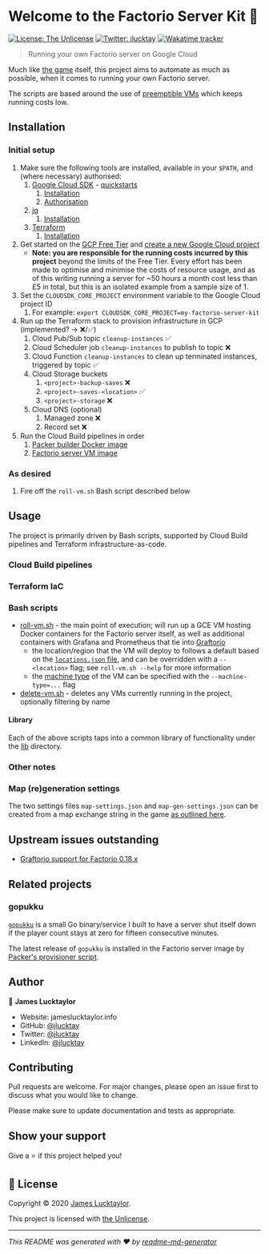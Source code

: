 # Welcome to the Factorio Server Kit 👋

[![License: The Unlicense](https://img.shields.io/badge/License-The%20Unlicense-yellow.svg)][1]
[![Twitter: jlucktay](https://img.shields.io/twitter/follow/jlucktay.svg?style=social)][2]
[![Wakatime tracker](https://wakatime.com/badge/github/jlucktay/factorio-server-kit.svg)][3]

> Running your own Factorio server on Google Cloud

Much like [the game] itself, this project aims to automate as much as possible, when it comes to running your own
Factorio server.

The scripts are based around the use of [preemptible VMs] which keeps running costs low.

## Installation

### Initial setup

1. Make sure the following tools are installed, available in your `$PATH`, and (where necessary) authorised:
    1. [Google Cloud SDK] - [quickstarts][gc-quick]
        1. [Installation][gc-inst]
        1. [Authorisation][gc-auth]
    1. [jq]
        1. [Installation][jq-inst]
    1. [Terraform]
        1. [Installation][tf-inst]
1. Get started on the [GCP Free Tier] and [create a new Google Cloud project][gc-project]
    - **Note: you are responsible for the running costs incurred by this project** beyond the limits of the Free Tier.
      Every effort has been made to optimise and minimise the costs of resource usage, and as of this writing running a
      server for ~50 hours a month cost less than £5 in total, but this is an isolated example from a sample size of 1.
1. Set the `CLOUDSDK_CORE_PROJECT` environment variable to the Google Cloud project ID
    1. For example: `export CLOUDSDK_CORE_PROJECT=my-factorio-server-kit`
1. Run up the Terraform stack to provision infrastructure in GCP (implemented? -> ❌/✅)
    1. Cloud Pub/Sub topic `cleanup-instances` ✅
    1. Cloud Scheduler job `cleanup-instances` to publish to topic ❌
    1. Cloud Function `cleanup-instances` to clean up terminated instances, triggered by topic ✅
    1. Cloud Storage buckets
        1. `<project>-backup-saves` ❌
        1. `<project>-saves-<location>` ✅
        1. `<project>-storage` ❌
    1. Cloud DNS (optional)
        1. Managed zone ❌
        1. Record set ❌
1. Run the Cloud Build pipelines in order
    1. [Packer builder Docker image]
    1. [Factorio server VM image]

### As desired

1. Fire off the `roll-vm.sh` Bash script described below

## Usage

The project is primarily driven by Bash scripts, supported by Cloud Build pipelines and Terraform
infrastructure-as-code.

### Cloud Build pipelines

### Terraform IaC

### Bash scripts

- [roll-vm.sh] - the main point of execution; will run up a GCE VM hosting Docker containers for
    the Factorio server itself, as well as additional containers with Grafana and Prometheus that tie into [Graftorio]
  - the location/region that the VM will deploy to follows a default based on the [`locations.json` file], and can be
        overridden with a `--<location>` flag; see `roll-vm.sh --help` for more information
  - the [machine type] of the VM can be specified with the `--machine-type=...` flag
- [delete-vm.sh] - deletes any VMs currently running in the project, optionally filtering by name

#### Library

Each of the above scripts taps into a common library of functionality under the [lib](lib/) directory.

### Other notes

### Map (re)generation settings

The two settings files `map-settings.json` and `map-gen-settings.json` can be created from a map exchange string in the
game [as outlined here][map-settings].

## Upstream issues outstanding

- [Graftorio support for Factorio 0.18.x](https://github.com/afex/graftorio/pull/15)

## Related projects

### gopukku

[`gopukku`] is a small Go binary/service I built to have a server shut itself down
if the player count stays at zero for fifteen consecutive minutes.

The latest release of `gopukku` is installed in the Factorio server image by
[Packer's provisioner script].

## Author

👤 **James Lucktaylor**

- Website: jameslucktaylor.info
- GitHub: [@jlucktay][4]
- Twitter: [@jlucktay][2]
- LinkedIn: [@jlucktay][linkedin]

## Contributing

Pull requests are welcome. For major changes, please open an issue first to discuss what you would like to change.

Please make sure to update documentation and tests as appropriate.

## Show your support

Give a ⭐️ if this project helped you!

## 📝 License

Copyright © 2020 [James Lucktaylor][4].

This project is licensed with [the Unlicense].

***
_This README was generated with ❤️ by [readme-md-generator](https://github.com/kefranabg/readme-md-generator)_

[`gopukku`]: https://github.com/jlucktay/gopukku
[`locations.json` file]: lib/locations.json
[1]: https://choosealicense.com/licenses/unlicense/
[2]: https://twitter.com/jlucktay
[3]: https://wakatime.com/badge/github/jlucktay/factorio-server-kit
[4]: https://github.com/jlucktay
[delete-vm.sh]: scripts/delete-vm.sh
[Factorio server VM image]: cloud-build/1-factorio-server/README.md
[gc-auth]: https://cloud.google.com/sdk/docs/authorizing
[gc-inst]: https://cloud.google.com/sdk/install
[gc-project]: https://cloud.google.com/resource-manager/docs/creating-managing-projects
[gc-quick]: https://cloud.google.com/sdk/docs/quickstarts
[GCP Free Tier]: https://cloud.google.com/free/
[Google Cloud SDK]: https://cloud.google.com/sdk
[Graftorio]: https://github.com/afex/graftorio
[jq-inst]: https://github.com/stedolan/jq/wiki/Installation
[jq]: http://stedolan.github.io/jq/
[linkedin]: https://linkedin.com/in/jlucktay
[machine type]: https://cloud.google.com/compute/docs/machine-types
[map-settings]: https://wiki.factorio.com/Command_line_parameters#Creating_the_JSON_files_from_a_map_exchange_string
[Packer builder Docker image]: cloud-build/0-packer/README.md
[Packer's provisioner script]: cloud-build/1-factorio-server/provisioner.sh
[preemptible VMs]: https://cloud.google.com/compute/docs/instances/preemptible
[roll-vm.sh]: scripts/roll-vm.sh
[Terraform]: https://www.terraform.io
[tf-inst]: https://learn.hashicorp.com/terraform/getting-started/install.html
[the game]: https://factorio.com
[the Unlicense]: https://unlicense.org

